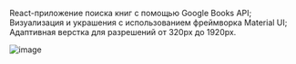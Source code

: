 React-приложение поиска книг с помощью Google Books API;
Визуализация и украшения с использованием фреймворка Material UI;
Адаптивная верстка для разрешений от 320px до 1920px.

![image](https://github.com/carina-bugaga/book-library/assets/98953836/277a4676-d553-4663-85c1-6464e90c1503)
